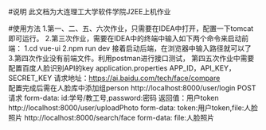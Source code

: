 
#说明
此文档为大连理工大学软件学院J2EE上机作业

#使用方法
1.第一、二、五、六次作业，只需要在IDEA中打开，配置一下tomcat即可运行。
2.第三次作业，需要在IDEA中的终端中输入如下两个命令来启动前端：
  1.cd vue-ui
  2.npm run dev
接着启动后端，在浏览器中输入路径就可以了
3.第四次作业没有前端文件。利用postman进行接口测试，
  第四五次作业中需要配置百度人脸识别API的key application.properties APP_ID，API_KEY，SECRET_KEY 请求地址：https://ai.baidu.com/tech/face/compare  
  配置完成后需在人脸库中添加组person
  http://localhost:8000/user/login POST请求 form-data: id:学号/教工号,password:密码 返回值：用户token
  http://localhost:8000/user/uploadPhoto form-data: token:用户token,file:人脸照片
  http://localhost:8000/search/face form-data: file:人脸照片
